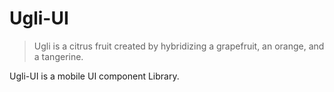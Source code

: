 # Ugli-UI

> Ugli is a citrus fruit created by hybridizing a grapefruit, an orange, and a tangerine.

Ugli-UI is a mobile UI component Library.
